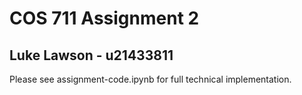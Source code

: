 # COS 711 Assignment 2
## Luke Lawson - u21433811
Please see assignment-code.ipynb for full technical implementation. 
